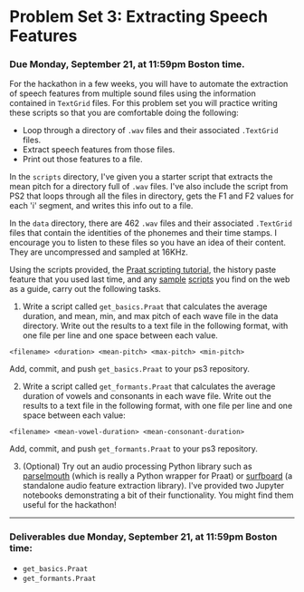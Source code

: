 # Problem Set 3: Extracting Speech Features

### Due Monday, September 21, at 11:59pm Boston time.

For the hackathon in a few weeks, you will have to automate the extraction of speech features from multiple sound files using the information contained in `TextGrid` files. For this problem set you will practice writing these scripts so that you are comfortable doing the following:

* Loop through a directory of `.wav` files and their associated `.TextGrid` files.
* Extract speech features from those files.
*	Print out those features to a file.

In the `scripts` directory, I've given you a starter script that extracts the mean pitch for a directory full of `.wav` files. I've also include the script from PS2 that loops through all the files in directory, gets the F1 and F2 values for each 'i' segment, and writes this info out to a file. 

In the `data` directory, there are 462 `.wav` files and their associated `.TextGrid` files that contain the identities of the phonemes and their time stamps. I encourage you to listen to these files so you have an idea of their content. They are uncompressed and sampled at 16KHz.

Using the scripts provided, the [Praat scripting tutorial](http://www.fon.hum.uva.nl/praat/manual/Scripting.html), the history paste feature that you used last time, and any [sample](http://phonetics.linguistics.ucla.edu/facilities/acoustic/praat.html) [scripts](http://www.acsu.buffalo.edu/~cdicanio/scripts.html) you find on the web as a guide, carry out the following tasks.

1. Write a script called `get_basics.Praat` that calculates the average duration, and mean, min, and max pitch of each wave file in the data directory. Write out the results to a text file in the following format, with one file per line and one space between each value. 

```
<filename> <duration> <mean-pitch> <max-pitch> <min-pitch>
```  
Add, commit, and push `get_basics.Praat` to your ps3 repository.

2. Write a script called `get_formants.Praat` that calculates the average duration of vowels and consonants in each wave file. Write out the results to a text file in the following format, with one file per line and one space between each value:

```
<filename> <mean-vowel-duration> <mean-consonant-duration>
```

Add, commit, and push `get_formants.Praat` to your ps3 repository.

3. (Optional) Try out an audio processing Python library such as [parselmouth](https://parselmouth.readthedocs.io/en/stable/) (which is really a Python wrapper for Praat) or [surfboard](https://surfboard.readthedocs.io/en/latest/) (a standalone audio feature extraction library). I've provided two Jupyter notebooks demonstrating a bit of their functionality. You might find them useful for the hackathon!

---

### Deliverables due Monday, September 21, at 11:59pm Boston time:

* `get_basics.Praat` 
* `get_formants.Praat`

